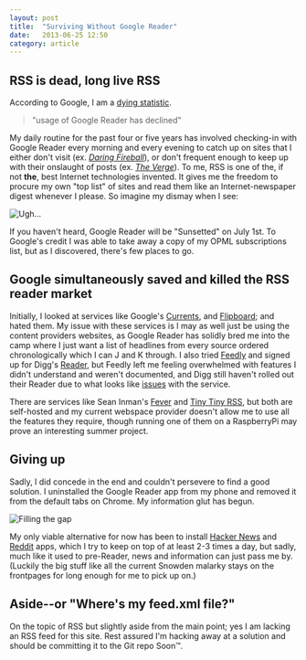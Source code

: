 ```yaml
---
layout: post
title:  "Surviving Without Google Reader"
date:   2013-06-25 12:50
category: article
---
```


## RSS is dead, long live RSS

According to Google, I am a [dying statistic][gstat].

> "usage of Google Reader has declined"

My daily routine for the past four or five years has involved checking-in with Google Reader every morning and every evening to catch up on sites that I either don't visit (ex. [*Daring Fireball*][dg]), or don't frequent enough to keep up with their onslaught of posts (ex. [*The Verge*][verge]). To me, RSS is one of the, if not **the**, best Internet technologies invented. It gives me the freedom to procure my own "top list" of sites and read them like an Internet-newspaper digest whenever I please. So imagine my dismay when I see:

![Ugh...](http://i.imgur.com/PsyHz5s.png)

If you haven't heard, Google Reader will be "Sunsetted" on July 1st. To Google's credit I was able to take away a copy of my OPML subscriptions list, but as I discovered, there's few places to go.

## Google simultaneously saved and killed the RSS reader market 

Initially, I looked at services like Google's [Currents][gcurrents], and [Flipboard][flipboard]; and hated them. My issue with these services is I may as well just be using the content providers websites, as Google Reader has solidly bred me into the camp where I just want a list of headlines from every source ordered chronologically which I can J and K through. I also tried [Feedly][feedly] and signed up for Digg's [Reader][dreader], but Feedly left me feeling overwhelmed with features I didn't understand and weren't documented, and Digg still haven't rolled out their Reader due to what looks like [issues][dreaderissues] with the service.

There are services like Sean Inman's [Fever][fever] and [Tiny Tiny RSS][ttrss], but both are self-hosted and my current webspace provider doesn't allow me to use all the features they require, though running one of them on a RaspberryPi may prove an interesting summer project.

## Giving up

Sadly, I did concede in the end and couldn't persevere to find a good solution. I uninstalled the Google Reader app from my phone and removed it from the default tabs on Chrome. My information glut has begun.

![Filling the gap](http://i.imgur.com/4nb5s4t.png)

My only viable alternative for now has been to install [Hacker News][hn] and [Reddit][reddit] apps, which I try to keep on top of at least 2-3 times a day, but sadly, much like it used to pre-Reader, news and information can just pass me by. (Luckily the big stuff like all the current Snowden malarky stays on the frontpages for long enough for me to pick up on.)

## Aside--or "Where's my feed.xml file?"

On the topic of RSS but slightly aside from the main point; yes I am lacking an RSS feed for this site. Rest assured I'm hacking away at a solution and should be committing it to the Git repo Soon&trade;.

[gstat]: //googlereader.blogspot.co.uk/2013/03/powering-down-google-reader.html
[dg]: //daringfireball.net
[verge]: //theverge.com
[gcurrents]: //www.google.com/producer/currents
[flipboard]: //flipboard.com/
[feedly]: //feedly.com
[dreader]: //digg.com/reader
[dreaderissues]: //www.theverge.com/2013/6/21/4451644/diggs-very-beta-rss-reader-is-it-enough-to-woo-google-reader-users
[fever]: //feedafever.com
[ttrss]: //tt-rss.org/redmine/projects/tt-rss/wiki
[hn]: //news.ycombinator.com
[reddit]: //reddit.com